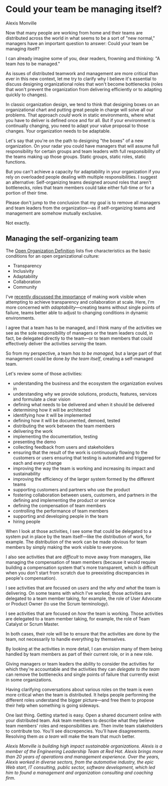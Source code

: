 # Could your team be managing itself?
Alexis Monville

Now that many people are working from home and their teams are distributed across the world in what seems to be a sort of "new normal," managers have an important question to answer: Could your team be managing itself?

I can already imagine some of you, dear readers, frowning and thinking: "A team *has* to be managed."

As issues of distributed teamwork and management are more critical than ever in this new context, let me try to clarify why I believe it's essential to discuss designing organizational roles that won't become bottlenecks (roles that won't prevent the organization from delivering efficiently or to adapting quickly to changes).

In classic organization design, we tend to think that designing boxes on an organizational chart and putting great people in charge will solve all our problems. That approach *could* work in static environments, where what you have to deliver is defined once and for all. But if your environment is continually changing, you need to adapt your value proposal to those changes. Your organization needs to be adaptable.

Let's say that you're on the path to designing "the boxes" of a new organization. On your radar you could have managers that will assume full responsibility for certain groups and team leaders with full responsibility of the teams making up those groups. Static groups, static roles, static functions.

But you can't achieve a capacity for adaptability in your organization if you rely on overloaded people dealing with multiple responsibilities. I suggest an alternative: Self-organizing teams designed around roles that aren't bottlenecks, roles that team members could take either full-time or for a portion of their time.

Please don't jump to the conclusion that my goal is to remove all managers and team leaders from the organization—as if self-organizing teams and management are somehow mutually exclusive.

Not exactly.

## Managing the self-organizing team
The [Open Organization Definition](https://opensource.com/open-organization/resources/open-org-definition) lists five characteristics as the basic conditions for an open organizational culture:

- Transparency
- Inclusivity
- Adaptability
- Collaboration
- Community

I've [recently discussed the importance](https://opensource.com/article/18/7/high-impact-teams) of making work visible when attempting to achieve transparency and collaboration at scale. Here, I'm more concerned with *adaptability*—creating teams without single points of failure, teams better able to adjust to changing conditions in dynamic environments.

I agree that a team has to be managed, and I think many of the activities we see as the sole responsibility of managers or the team leaders could, in fact, be delegated directly to the team—or to team members that could effectively deliver the activities *serving* the team.

So from my perspective, a team *has to be managed*, but a large part of that management could be done *by the team itself*, creating a self-managed team.

Let's review some of those activities:

- understanding the business and the ecosystem the organization evolves in
- understanding why we provide solutions, products, features, services and formulate a clear vision
- defining what needs to be delivered and when it should be delivered
- determining how it will be architected
- identifying how it will be implemented
- defining how it will be documented, demoed, tested
- distributing the work between the team members
- delivering the work
- implementing the documentation, testing
- presenting the demo
- collecting feedback from users and stakeholders
- ensuring that the result of the work is continuously flowing to the customers or users ensuring that testing is automated and triggered for each and every change
- improving the way the team is working and increasing its impact and sustainability
- improving the efficiency of the larger system formed by the different teams
- supporting customers and partners who use the product
- fostering collaboration between users, customers, and partners in the defining and implementing the product or service
- defining the compensation of team members
- controlling the performance of team members
- supporting and developing people in the team
- hiring people

When I look at those activities, I see some that could be delegated to a system put in place by the team itself—like the distribution of work, for example. The distribution of the work can be made obvious for team members by simply making the work visible to everyone.

I also see activities that are *difficult* to move away from managers, like managing the compensation of team members (because it would require building a compensation system that's more transparent, which is difficult when you don't start from scratch due to preexisting discrepancies in people's compensation).

I see activities that are focused on *users* and the *why and what* the team is delivering. On some teams with which I've worked, those activities are delegated to a team member taking, for example, the role of User Advocate or Product Owner (to use the Scrum terminology).

I see activities that are focused on *how* the team is working. Those activities are delegated to a team member taking, for example, the role of Team Catalyst or Scrum Master.

In both cases, their role will be to ensure that the activities are done by the team, not necessarily to handle everything by themselves.

By looking at the activities in more detail, I can envision many of them being handled by team members as part of their current role, or in a new role.

Giving managers or team leaders the ability to consider the activities for which they're accountable and the activities they can *delegate to the team* can remove the bottlenecks and single points of failure that currently exist in some organizations.

Having clarifying conversations about various roles on the team is even more critical when the team is distributed. It helps people performing the different roles understand the bigger picture—and free them to propose their help when something is going sideways.

One last thing. Getting started is easy. Open a shared document online with your distributed team. Ask team members to describe what they believe team members' roles and responsibilities are. Then invite team stakeholders to contribute too. You'll see discrepencies. You'll have disagreements. Resolving them *as a team* will make the team that much better.

*Alexis Monville is building high impact sustainable organizations. Alexis is a member of the Engineering Leadership Team at Red Hat. Alexis brings more than 20 years of operations and management experience. Over the years, Alexis worked in diverse sectors, from the automotive industry, the epic Web start, IT consulting, public sector, software development, which led him to found a management and organization consulting and coaching firm.*
